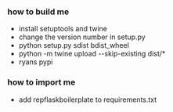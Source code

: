 ### how to build me
- install setuptools and twine
- change the version number in setup.py
- python setup.py sdist bdist_wheel
- python -m twine upload --skip-existing dist/*
- ryans pypi

### how to import me
- add repflaskboilerplate to requirements.txt

